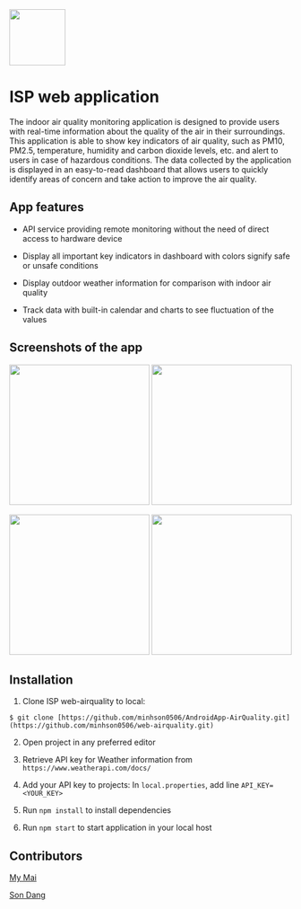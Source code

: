 <img src="https://user-images.githubusercontent.com/85672212/220930469-f61ff00d-6b8f-4554-88dd-717c1f25219a.png" width ="100">

# ISP web application 

The indoor air quality monitoring application is designed to provide users with real-time information about the quality of the air in their surroundings. This application is able to show key indicators of air quality, such as PM10, PM2.5, temperature, humidity and carbon dioxide levels, etc. and alert to users in case of hazardous conditions. The data collected by the application is displayed in an easy-to-read dashboard that allows users to quickly identify areas of concern and take action to improve the air quality.

## App features

- API service providing remote monitoring without the need of direct access to hardware device

- Display all important key indicators in dashboard with colors signify safe or unsafe conditions

- Display outdoor weather information for comparison with indoor air quality

- Track data with built-in calendar and charts to see fluctuation of the values
 

## Screenshots of the app

<p align="center">
  <img src="https://github.com/minhson0506/web-airquality/assets/85672212/e22a777d-db94-4ceb-86d7-fb5a4845a9d8" width="250"> 
  <img src="https://github.com/minhson0506/web-airquality/assets/85672212/b415522f-af2b-4a81-bfd1-611978aac077" width="250"> 
</p> 
<p align="center">
  <img src="https://github.com/minhson0506/web-airquality/assets/85672212/8af099ea-5eb8-4984-8901-95886ba11f12" width="250"> 
  <img src="https://github.com/minhson0506/web-airquality/assets/85672212/23833cb2-10ff-4665-aed3-9b581fa537da" width="250"> 
</p> 

## Installation

1. Clone ISP web-airquality to local:
```
$ git clone [https://github.com/minhson0506/AndroidApp-AirQuality.git](https://github.com/minhson0506/web-airquality.git)
```
2. Open project in any preferred editor

3. Retrieve API key for Weather information from ```https://www.weatherapi.com/docs/```

4. Add your API key to projects: In ```local.properties```, add line ```API_KEY=<YOUR_KEY>```

5. Run ```npm install``` to install dependencies

6. Run ```npm start``` to start application in your local host

## Contributors
[My Mai](https://github.com/thuymymai)

[Son Dang](https://github.com/minhson0506)

